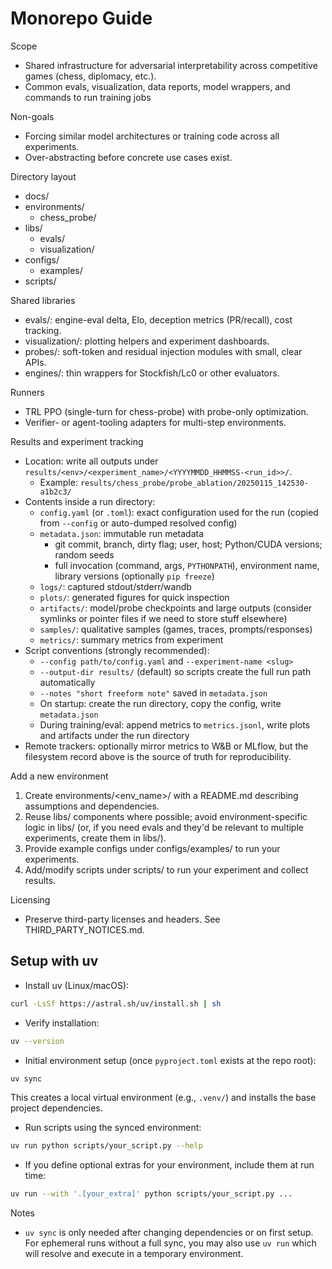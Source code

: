 # Monorepo Guide

Scope
- Shared infrastructure for adversarial interpretability across competitive games (chess, diplomacy, etc.).
- Common evals, visualization, data reports, model wrappers, and commands to run training jobs

Non-goals
- Forcing similar model architectures or training code across all experiments.
- Over-abstracting before concrete use cases exist.

Directory layout
- docs/
- environments/
  - chess_probe/
- libs/
  - evals/
  - visualization/
- configs/
  - examples/
- scripts/

Shared libraries
- evals/: engine-eval delta, Elo, deception metrics (PR/recall), cost tracking.
- visualization/: plotting helpers and experiment dashboards.
- probes/: soft-token and residual injection modules with small, clear APIs.
- engines/: thin wrappers for Stockfish/Lc0 or other evaluators.

Runners
- TRL PPO (single-turn for chess-probe) with probe-only optimization.
- Verifier- or agent-tooling adapters for multi-step environments.

Results and experiment tracking
- Location: write all outputs under `results/<env>/<experiment_name>/<YYYYMMDD_HHMMSS-<run_id>>/`.
  - Example: `results/chess_probe/probe_ablation/20250115_142530-a1b2c3/`
- Contents inside a run directory:
  - `config.yaml` (or `.toml`): exact configuration used for the run (copied from `--config` or auto-dumped resolved config)
  - `metadata.json`: immutable run metadata
    - git commit, branch, dirty flag; user, host; Python/CUDA versions; random seeds
    - full invocation (command, args, `PYTHONPATH`), environment name, library versions (optionally `pip freeze`)
  - `logs/`: captured stdout/stderr/wandb
  - `plots/`: generated figures for quick inspection
  - `artifacts/`: model/probe checkpoints and large outputs (consider symlinks or pointer files if we need to store stuff elsewhere)
  - `samples/`: qualitative samples (games, traces, prompts/responses)
  - `metrics/`: summary metrics from experiment
- Script conventions (strongly recommended):
  - `--config path/to/config.yaml` and `--experiment-name <slug>`
  - `--output-dir results/` (default) so scripts create the full run path automatically
  - `--notes "short freeform note"` saved in `metadata.json`
  - On startup: create the run directory, copy the config, write `metadata.json`
  - During training/eval: append metrics to `metrics.jsonl`, write plots and artifacts under the run directory
- Remote trackers: optionally mirror metrics to W&B or MLflow, but the filesystem record above is the source of truth for reproducibility.

Add a new environment
1) Create environments/<env_name>/ with a README.md describing assumptions and dependencies.
2) Reuse libs/ components where possible; avoid environment-specific logic in libs/ (or, if you need evals and they'd be relevant to multiple experiments, create them in libs/).
3) Provide example configs under configs/examples/ to run your experiments.
4) Add/modify scripts under scripts/ to run your experiment and collect results.

Licensing
- Preserve third-party licenses and headers. See THIRD_PARTY_NOTICES.md.

## Setup with uv

- Install uv (Linux/macOS):
```bash
curl -LsSf https://astral.sh/uv/install.sh | sh
```

- Verify installation:
```bash
uv --version
```

- Initial environment setup (once `pyproject.toml` exists at the repo root):
```bash
uv sync
```
This creates a local virtual environment (e.g., `.venv/`) and installs the base project dependencies.

- Run scripts using the synced environment:
```bash
uv run python scripts/your_script.py --help
```

- If you define optional extras for your environment, include them at run time:
```bash
uv run --with '.[your_extra]' python scripts/your_script.py ...
```

Notes
- `uv sync` is only needed after changing dependencies or on first setup. For ephemeral runs without a full sync, you may also use `uv run` which will resolve and execute in a temporary environment.